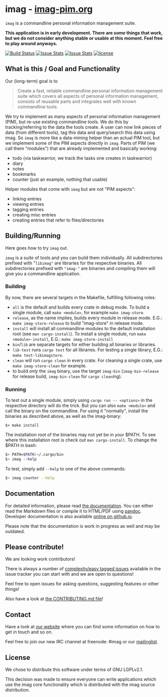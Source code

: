 # imag - [imag-pim.org](http://imag-pim.org)

`imag` is a commandline personal information management suite.

**This application is in early development. There are _some_ things that work,
but we do not consider anything stable or usable at this moment. Feel free to
play around anyways.**

[![Build Status](https://travis-ci.org/matthiasbeyer/imag.svg?branch=master)](https://travis-ci.org/matthiasbeyer/imag)
[![Issue Stats](http://www.issuestats.com/github/matthiasbeyer/imag/badge/pr?style=flat-square)](http://www.issuestats.com/github/matthiasbeyer/imag)
[![Issue Stats](http://www.issuestats.com/github/matthiasbeyer/imag/badge/issue?style=flat-square)](http://www.issuestats.com/github/matthiasbeyer/imag)
[![license](https://img.shields.io/github/license/matthiasbeyer/imag.svg?maxAge=2592000?style=flat-square)]()

## What is this / Goal and Functionality

Our (long-term) goal is to

> Create a fast, reliable commandline personal
> information management suite which covers all aspects of personal information
> management, consists of reusable parts and integrates well with known
> commandline tools.

We try to implement as many aspects of personal information management (PIM),
but re-use existing commandline tools.
We do this by tracking/referring to the data the tools create.
A user can now link pieces of data (from different tools), tag this data and
query/search this data using imag.
So `imag` is more like a data-mining helper than an actual PIM tool, but we
implement some of the PIM aspects directly in `imag`.
Parts of PIM (we call them "modules") that are already implemented and basically
working:

* todo (via taskwarrior, we track the tasks one creates in taskwarrior)
* diary
* notes
* bookmarks
* counter (just an example, nothing that usable)

Helper modules that come with `imag` but are not "PIM aspects":

* linking entries
* viewing entries
* tagging entries
* creating misc entries
* creating entries that refer to files/directories

## Building/Running

Here goes how to try `imag` out.

`imag` is a _suite_ of tools and you can build them individually.
All subdirectories prefixed with "`libimag"` are libraries for the respective
binaries.
All subdirectories prefixed with `"imag-"` are binaries and compiling them will
give you a commandline application.

### Building

By now, there are several targets in the Makefile, fulfilling following roles:

* `all` is the default and builds every crate in debug mode.
  To build a single module, call `make <module>`, for example `make imag-store`.
* `release`, as the name implies, builds every module in release mode.
  E.G.: `make imag-store-release` to build "imag-store" in release mode.
* `install` will install all commandline modules to the default installation
  root (see `man cargo-install`).
  To install a single module, run `make <module>-install`,
  E.G.: `make imag-store-install`
* `bin`/`lib` are separate targets for either building all binaries or
  libraries.
* `lib-test` runs `cargo test` for all libraries.
  For testing a single library, E.G.: `make test-libimagstore`.
* `clean` will run `cargo clean` in every crate.
  For cleaning a single crate, use `make imag-store-clean` for example.
* to build _only_ the `imag` binary, use the target `imag-bin`
  (`imag-bin-release` for release build, `imag-bin-clean` for `cargo clean`ing).

### Running

To test out a single module, simply using `cargo run -- <options>` in the
respective directory will do the trick.
But you can also `make <module>` and call the binary on the commandline.
For using it "normally", install the
binaries as described above, as well as the imag-binary:

```
$> make install
```

The installation root of the binaries may not yet be in your $PATH.
To see where this installation root is check out `man cargo-install`.
To change the $PATH in bash:

```bash
$> PATH=$PATH:~/.cargo/bin
$> imag --help
```

To test, simply add `--help` to one of the above commands:

```bash
$> imag counter --help
```

## Documentation

For detailed information, please read [the documentation](./doc/).
You can either read the Markdown files or compile it to HTML/PDF using
[pandoc](http://pandoc.org).
Developer documentation is also available
[online on github.io](https://matthiasbeyer.github.io/imag/imag_documentation/index.html).

Please note that the documentation is work in progress as well and may be
outdated.

## Please contribute!

We are looking work contributors!

There is always a number of
[complexity/easy tagged issues](https://github.com/matthiasbeyer/imag/issues?q=is%3Aopen+is%3Aissue+label%3Acomplexity%2Feasy)
available in the issue tracker you can start with and we are open to questions!

Feel free to open issues for asking questions, suggesting features or other
things!

Also have a look at [the CONTRIBUTING.md file](./CONTRIBUTING.md)!

## Contact

Have a look at [our website](http://imag-pim.org) where you can find some
information on how to get in touch and so on.

Feel free to join our new IRC channel at freenode: #imag
or our [mailinglist](http://imag-pim.org/mailinglist/).

## License

We chose to distribute this software under terms of GNU LGPLv2.1.

This decision was made to ensure everyone can write applications which use the
imag core functionality which is distributed with the imag source distribution.


